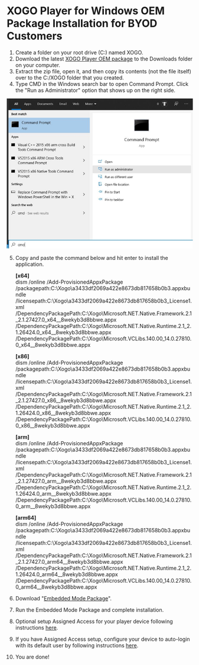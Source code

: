 # XOGO Player for Windows OEM Package Installation for BYOD Customers

1. Create a folder on your root drive (C:) named XOGO.
2. Download the latest [XOGO Player OEM package](https://xogoarchive.blob.core.windows.net/player-oem-packages/XOGO.Signage.UWP_2.0.33.0_x86_x64_ARM_bundle.appxupload_Windows10_PreinstallKit.zip?sv=2019-12-12&st=2021-01-07T19%3A56%3A17Z&se=2021-01-08T19%3A56%3A17Z&sr=b&sp=r&sig=B6rzOT3Utf5TusWeDT4lyBGoLvNi%2FWIBkNuTT8dqiQ0%3D) to the Downloads folder on your computer.
3. Extract the zip file, open it, and then copy its contents (not the file itself) over to the C:/XOGO folder that you created.
4. Type CMD in the Windows search bar to open Command Prompt. Click the "Run as Administrator" option that shows up on the right side. 

![](admin-command-prompt.jpg)

5. Copy and paste the command below and hit enter to install the application. 

    **[x64]**  
    dism /online /Add-ProvisionedAppxPackage /packagepath:C:\Xogo\a3433df2069a422e8673db817658b0b3.appxbundle /licensepath:C:\Xogo\a3433df2069a422e8673db817658b0b3_License1.xml /DependencyPackagePath:C:\Xogo\Microsoft.NET.Native.Framework.2.1_2.1.27427.0_x64__8wekyb3d8bbwe.appx /DependencyPackagePath:C:\Xogo\Microsoft.NET.Native.Runtime.2.1_2.1.26424.0_x64__8wekyb3d8bbwe.appx /DependencyPackagePath:C:\Xogo\Microsoft.VCLibs.140.00_14.0.27810.0_x64__8wekyb3d8bbwe.appx

    **[x86]**  
    dism /online /Add-ProvisionedAppxPackage /packagepath:C:\Xogo\a3433df2069a422e8673db817658b0b3.appxbundle /licensepath:C:\Xogo\a3433df2069a422e8673db817658b0b3_License1.xml /DependencyPackagePath:C:\Xogo\Microsoft.NET.Native.Framework.2.1_2.1.27427.0_x86__8wekyb3d8bbwe.appx /DependencyPackagePath:C:\Xogo\Microsoft.NET.Native.Runtime.2.1_2.1.26424.0_x86__8wekyb3d8bbwe.appx /DependencyPackagePath:C:\Xogo\Microsoft.VCLibs.140.00_14.0.27810.0_x86__8wekyb3d8bbwe.appx
    
    **[arm]**  
    dism /online /Add-ProvisionedAppxPackage /packagepath:C:\Xogo\a3433df2069a422e8673db817658b0b3.appxbundle /licensepath:C:\Xogo\a3433df2069a422e8673db817658b0b3_License1.xml /DependencyPackagePath:C:\Xogo\Microsoft.NET.Native.Framework.2.1_2.1.27427.0_arm__8wekyb3d8bbwe.appx /DependencyPackagePath:C:\Xogo\Microsoft.NET.Native.Runtime.2.1_2.1.26424.0_arm__8wekyb3d8bbwe.appx /DependencyPackagePath:C:\Xogo\Microsoft.VCLibs.140.00_14.0.27810.0_arm__8wekyb3d8bbwe.appx
    
    **[arm64]**  
    dism /online /Add-ProvisionedAppxPackage /packagepath:C:\Xogo\a3433df2069a422e8673db817658b0b3.appxbundle /licensepath:C:\Xogo\a3433df2069a422e8673db817658b0b3_License1.xml /DependencyPackagePath:C:\Xogo\Microsoft.NET.Native.Framework.2.1_2.1.27427.0_arm64__8wekyb3d8bbwe.appx /DependencyPackagePath:C:\Xogo\Microsoft.NET.Native.Runtime.2.1_2.1.26424.0_arm64__8wekyb3d8bbwe.appx /DependencyPackagePath:C:\Xogo\Microsoft.VCLibs.140.00_14.0.27810.0_arm64__8wekyb3d8bbwe.appx

6. Download "[Embedded Mode Package](https://xogoarchive.blob.core.windows.net/player-provisioning-packages/AllowEmbeddedMode.ppkg?st=2020-01-12T14%3A02%3A00Z&se=2021-01-14T14%3A02%3A00Z&sp=r&sv=2018-03-28&sr=b&sig=IU%2B0telOxY%2F2MRYhn3AjKPXA42oGEcjhMR0YqZVOmzM%3D)".

7. Run the Embedded Mode Package and complete installation.

8. Optional setup Assigned Access for your player device following instructions [here](https://www.windowscentral.com/how-set-assigned-access-windows-10).

9. If you have Assigned Access setup, configure your device to auto-login with its default user by following instructions [here](https://www.tekrevue.com/tip/skip-windows-10-login-screen/ ).

10. You are done!
